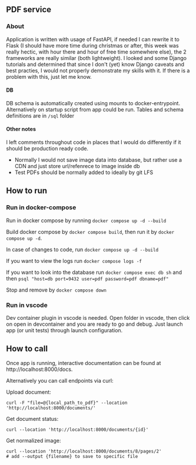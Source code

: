 ## PDF service

### About

Application is written with usage of FastAPI, if needed I can rewrite it to Flask (I should have more time during christmas or after, this week was really hectic, with hour there and hour of free time somewhere else),
the 2 frameworks are really similar (both lightweight). I looked and some Django tutorials and determined that since I don't (yet) know Django caveats and best practies, I would not properly demonstrate my skills with it. 
If there is a problem with this, just let me know. 

#### DB

DB schema is automatically created using mounts to docker-entrypoint. Alternatively on startup script from app could be run. Tables and schema definitions are in `/sql` folder

#### Other notes

I left comments throughout code in places that I would do differently if it should be production ready code.

- Normally I would not save image data into database, but rather use a CDN and just store url/refenrece to image inside db
- Test PDFs should be normally added to ideally by git LFS

## How to run

### Run in docker-compose

Run in docker compose by running `docker compose up -d --build`

Build docker compose by `docker compose build`, then run it by `docker compose up -d`.

In case of changes to code, run `docker compose up -d --build`

If you want to view the logs run `docker compose logs -f`

If you want to look into the database run `docker compose exec db sh` and then `psql "host=db port=9432 user=pdf password=pdf dbname=pdf"`

Stop and remove by `docker compose down`

### Run in vscode

Dev container plugin in vscode is needed. 
Open folder in vscode, then click on open in devcontainer and you are ready to go and debug. Just launch app (or unit tests) through launch configuration.


## How to call

Once app is running, interactive documentation can be found at http://localhost:8000/docs.

Alternatively you can call endpoints via curl:

Upload document:

```
curl -F "file=@{local_path_to_pdf}" --location 'http://localhost:8000/documents/'
```

Get document status:

```
curl --location 'http://localhost:8000/documents/{id}' 
```

Get normalized image:

```
curl --location 'http://localhost:8000/documents/8/pages/2' 
# add --output {filename} to save to specific file
```

